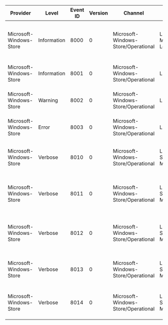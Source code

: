 Provider                 |  Level        |  Event ID  |  Version  |  Channel                              |  Task              |  Opcode                |  Keyword  |  Message
-------------------------|---------------|------------|-----------|---------------------------------------|--------------------|------------------------|-----------|-----------------------------------------------------------------------------------------------
Microsoft-Windows-Store  |  Information  |  8000      |  0        |  Microsoft-Windows-Store/Operational  |  LM Module Loaded  |                        |           |  Process Name: {Process Name}Module Name: {Module Name}Build: {Build Name}
Microsoft-Windows-Store  |  Information  |  8001      |  0        |  Microsoft-Windows-Store/Operational  |  LM                |  Info                  |           |  {Message}Function: {Function}Source: {Source} ({Line Number})
Microsoft-Windows-Store  |  Warning      |  8002      |  0        |  Microsoft-Windows-Store/Operational  |  LM                |  Warning               |           |  {Message}Function: {Function}Source: {Source} ({Line Number})
Microsoft-Windows-Store  |  Error        |  8003      |  0        |  Microsoft-Windows-Store/Operational  |  LM                |  Error                 |           |  {Message}Function: {Function}Source: {Source} ({Line Number})
Microsoft-Windows-Store  |  Verbose      |  8010      |  0        |  Microsoft-Windows-Store/Operational  |  LM State Machine  |  Enqueue Event         |           |  {State Machine}: {Thread ID}: {State Machine Name}: Enqueue: {Event Name}
Microsoft-Windows-Store  |  Verbose      |  8011      |  0        |  Microsoft-Windows-Store/Operational  |  LM State Machine  |  Dispatch Event        |           |  {State Machine}: {Thread ID}: {State Machine Name}: Dispatch: {Event Name} => {Current State}
Microsoft-Windows-Store  |  Verbose      |  8012      |  0        |  Microsoft-Windows-Store/Operational  |  LM State Machine  |  Change State          |           |  {State Machine}: {Thread ID}: {State Machine Name} Change: {Current State} => {New State}
Microsoft-Windows-Store  |  Verbose      |  8013      |  0        |  Microsoft-Windows-Store/Operational  |  LM State Machine  |  Start pumping events  |           |  {State Machine}: {Thread ID}: {State Machine Name} Pumping: {Current State}
Microsoft-Windows-Store  |  Verbose      |  8014      |  0        |  Microsoft-Windows-Store/Operational  |  LM State Machine  |  Stop pumping events   |           |  {State Machine}: {Thread ID}: {State Machine Name}: Done: {Current State}